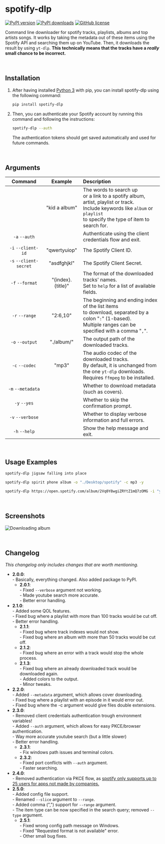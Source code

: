 # spotify-dlp
[![PyPI version](https://img.shields.io/pypi/v/spotify-dlp)](https://pypi.org/project/spotify-dlp/)
[![PyPI downloads](https://img.shields.io/pypi/dm/spotify-dlp)](https://pypi.org/project/spotify-dlp/)
[![GitHub license](https://img.shields.io/github/license/zWolfrost/spotify-dlp)](LICENSE)

Command line downloader for spotify tracks, playlists, albums and top artists songs.
It works by taking the metadata out of these items using the Spotify API and searching them up on YouTube.
Then, it downloads the result by using `yt-dlp`.
**This technically means that the tracks have a *really* small chance to be incorrect.**

&nbsp;
## Installation
1. After having installed [Python 3](https://www.python.org/downloads/) with pip, you can install spotify-dlp using the following command:
	```bash
	pip install spotify-dlp
	```

2. Then, you can authenticate your Spotify account by running this command and following the instructions:
	```bash
	spotify-dlp --auth
	```
	The authentication tokens should get saved automatically and used for future commands.

&nbsp;
## Arguments
| Command                | Example            | Description
|:-:                     |:-:                 |:-
|                        | "kid a album"      | The words to search up<br>or a link to a spotify album, artist, playlist or track.<br>Include keywords like `album` or `playlist`<br>to specify the type of item to search for.
| `-a` `--auth`          |                    | Authenticate using the client credentials flow and exit.
| `-i` `--client-id`     | "qwertyuiop"       | The Spotify Client ID.
| `-s` `--client-secret` | "asdfghjkl"        | The Spotify Client Secret.
| `-f` `--format`        | "{index}. {title}" | The format of the downloaded tracks' names.<br>Set to `help` for a list of available fields.
| `-r` `--range`         | "2:6,10"           | The beginning and ending index of the list items<br>to download, separated by a colon "`:`" (1-based). <br>Multiple ranges can be specified with a comma "`,`".
| `-o` `--output`        | "./album/"         | The output path of the downloaded tracks.
| `-c` `--codec`         | "mp3"              | The audio codec of the downloaded tracks.<br>By default, it is unchanged from the one `yt-dlp` downloads.<br>Requires `ffmpeg` to be installed.
| `-m` `--metadata`      |                    | Whether to download metadata (such as covers).
| `-y` `--yes`           |                    | Whether to skip the confirmation prompt.
| `-v` `--verbose`       |                    | Whether to display verbose information and full errors.
| `-h` `--help`          |                    | Show the help message and exit.

&nbsp;
## Usage Examples
```sh
spotify-dlp jigsaw falling into place
```
```sh
spotify-dlp spirit phone album -o "./Desktop/spotify" -c mp3 -y
```
```sh
spotify-dlp https://open.spotify.com/album/2Vq0Y8wgiZRYtZ1mQ7zOMG -i "your_client_id" -s "your_client_secret"
```

&nbsp;
## Screenshots
![Downloading album](https://i.imgur.com/DorBju2.png)

&nbsp;
## Changelog
*This changelog only includes changes that are worth mentioning.*

- **2.0.0**:
<br>- Basically, everything changed. Also added package to PyPI.
	- **2.0.1**:
	<br>- Fixed `--verbose` argument not working.
	<br>- Made youtube search more accurate.
	<br>- Better error handling.
- **2.1.0**:
<br>- Added some QOL features.
<br>- Fixed bug where a playlist with more than 100 tracks would be cut off.
<br>- Better error handling.
	- **2.1.1**:
	<br>- Fixed bug where track indexes would not show.
	<br>- Fixed bug where an album with more than 50 tracks would be cut off.
	- **2.1.2**:
	<br>- Fixed bug where an error with a track would stop the whole process.
	- **2.1.3**:
	<br>- Fixed bug where an already downloaded track would be downloaded again.
	<br>- Added colors to the output.
	<br>- Minor tweaks.
- **2.2.0**:
<br>- Added `--metadata` argument, which allows cover downloading.
<br>- Fixed bug where a playlist with an episode in it would error out.
<br>- Fixed bug where the -c argument would give files double extensions.
- **2.3.0**:
<br>- Removed client credentials authentication trough environment variables!
<br>- Added `--auth` argument, which allows for easy PKCE/browser authentication.
<br>- Way more accurate youtube search (but a little slower)
<br>- Better error handling.
	- **2.3.1**:
	<br>- Fix windows path issues and terminal colors.
	- **2.3.2**:
	<br>- Fixed port conflicts with `--auth` argument.
	<br>- Faster searching.
- **2.4.0**:
<br>- Removed authentication via PKCE flow, as [spotify only supports up to 25 users for apps not made by companies.](https://docs.google.com/forms/d/1O87xdPP1zWUDyHnduwbEFpcjA57JOaefCgBShKjAqlo/viewform?edit_requested=true)
- **2.5.0**:
<br>- Added config file support.
<br>- Renamed `--slice` argument to `--range`.
<br>- Added comma (",") support for `--range` argument.
<br>- The item type can be now specified in the search query; removed `--type` argument.
	- **2.5.1**:
	<br>- Fixed wrong config path message on Windows.
	<br>- Fixed "Requested format is not available" error.
	<br>- Other small bug fixes.
